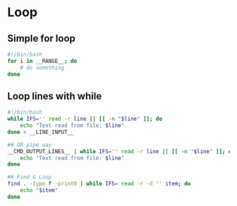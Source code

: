 # Loop

## Simple for loop

```sh
#!/bin/bash
for i in __RANGE__; do
	# do something
done
```

## Loop lines with while

```sh
#!/bin/bash
while IFS='' read -r line || [[ -n "$line" ]]; do
	echo "Text read from file: $line"
done < __LINE_INPUT__

## OR pipe way
__CMD_OUTPUT_LINES__ | while IFS='' read -r line || [[ -n "$line" ]]; do
	echo "Text read from file: $line"
done

## Find & Loop
find . -type f -print0 | while IFS= read -r -d '' item; do
	echo "$item"
done
```
